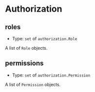 
Authorization
=============



roles
-----

- Type: `set` of `authorization.Role` 

A list of `Role` objects.



permissions
-----------

- Type: `set` of `authorization.Permission` 

A list of `Permission` objects.
